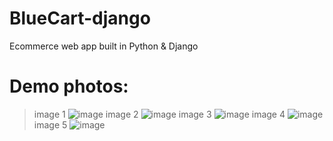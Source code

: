 # BlueCart-django
Ecommerce web app built in Python &amp; Django

# Demo photos:
> image 1
![image](https://user-images.githubusercontent.com/84252587/227507766-03ea5c55-e69a-48c1-afe9-4d735ac8dbf2.png)
> image 2
![image](https://user-images.githubusercontent.com/84252587/227507894-f2881c32-223b-4585-a74e-a1da1547b9cb.png)
> image 3
![image](https://user-images.githubusercontent.com/84252587/227508011-6f1006d4-4f21-4d42-a931-82c9699e3a8e.png)
> image 4
![image](https://user-images.githubusercontent.com/84252587/227508044-e624f59b-eff2-4975-9d72-8e0ffc10b622.png)
> image 5
![image](https://user-images.githubusercontent.com/84252587/227508386-abedf347-5d78-4b24-acad-6725cf07c765.png)

